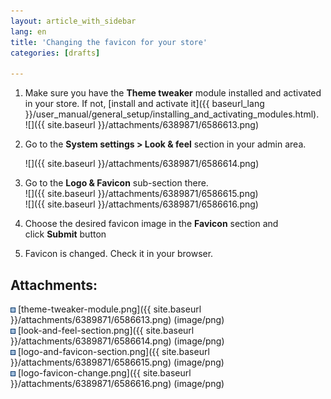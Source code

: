 ```yaml
---
layout: article_with_sidebar
lang: en
title: 'Changing the favicon for your store'
categories: [drafts]

---
```




1.  Make sure you have the **Theme tweaker** module installed and activated in your store. If not, [install and activate it]({{ baseurl_lang }}/user_manual/general_setup/installing_and_activating_modules.html).  
    ![]({{ site.baseurl }}/attachments/6389871/6586613.png)
2.  Go to the **System settings > Look & feel** section in your admin area.  

    ![]({{ site.baseurl }}/attachments/6389871/6586614.png)
3.  Go to the **Logo & Favicon** sub-section there.  
    ![]({{ site.baseurl }}/attachments/6389871/6586615.png)  
    ![]({{ site.baseurl }}/attachments/6389871/6586616.png)
4.  Choose the desired favicon image in the **Favicon** section and click **Submit** button
5.  Favicon is changed. Check it in your browser.

## Attachments:

![](images/icons/bullet_blue.gif) [theme-tweaker-module.png]({{ site.baseurl }}/attachments/6389871/6586613.png) (image/png)  
![](images/icons/bullet_blue.gif) [look-and-feel-section.png]({{ site.baseurl }}/attachments/6389871/6586614.png) (image/png)  
![](images/icons/bullet_blue.gif) [logo-and-favicon-section.png]({{ site.baseurl }}/attachments/6389871/6586615.png) (image/png)  
![](images/icons/bullet_blue.gif) [logo-favicon-change.png]({{ site.baseurl }}/attachments/6389871/6586616.png) (image/png)